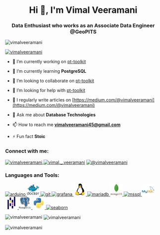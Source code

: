 <h1 align="center">Hi 👋, I'm Vimal Veeramani</h1>
<h3 align="center">Data Enthusiast who works as an Associate Data Engineer @GeoPITS</h3>

<p align="left"> <img src="https://komarev.com/ghpvc/?username=vimalveeramani&label=Profile%20views&color=0e75b6&style=flat" alt="vimalveeramani" /> </p>

<p align="left"> <a href="https://github.com/ryo-ma/github-profile-trophy"><img src="https://github-profile-trophy.vercel.app/?username=vimalveeramani" alt="vimalveeramani" /></a> </p>

- 🔭 I’m currently working on [pt-toolkit](https://github.com/vimalveeramani/Percona_ToolKit)

- 🌱 I’m currently learning **PostgreSQL**

- 👯 I’m looking to collaborate on [pt-toolkit](https://github.com/vimalveeramani/Percona_ToolKit)

- 🤝 I’m looking for help with [pt-toolkit](https://github.com/vimalveeramani/Percona_ToolKit)

- 📝 I regularly write articles on [https://medium.com/@vimalveeramani](https://medium.com/@vimalveeramani)

- 💬 Ask me about **Database Technologies**

- 📫 How to reach me **vimalveeramani45@gmail.com**

- ⚡ Fun fact **Stoic**

<h3 align="left">Connect with me:</h3>
<p align="left">
<a href="https://www.linkedin.com/in/vimalveera/" target="_blank">
  <img align="center" src="https://raw.githubusercontent.com/rahuldkjain/github-profile-readme-generator/master/src/images/icons/Social/linked-in-alt.svg" alt="vimalveeramani" height="30" width="40" />
</a>
<a href="https://instagram.com/vimal._.veeramani" target="blank"><img align="center" src="https://raw.githubusercontent.com/rahuldkjain/github-profile-readme-generator/master/src/images/icons/Social/instagram.svg" alt="vimal._.veeramani" height="30" width="40" /></a>
<a href="https://medium.com/@vimalveeramani" target="blank"><img align="center" src="https://raw.githubusercontent.com/rahuldkjain/github-profile-readme-generator/master/src/images/icons/Social/medium.svg" alt="@vimalveeramani" height="30" width="40" /></a>
</p>

<h3 align="left">Languages and Tools:</h3>
<p align="left"> <a href="https://www.arduino.cc/" target="_blank" rel="noreferrer"> <img src="https://cdn.worldvectorlogo.com/logos/arduino-1.svg" alt="arduino" width="40" height="40"/> </a> <a href="https://www.docker.com/" target="_blank" rel="noreferrer"> <img src="https://raw.githubusercontent.com/devicons/devicon/master/icons/docker/docker-original-wordmark.svg" alt="docker" width="40" height="40"/> </a> <a href="https://git-scm.com/" target="_blank" rel="noreferrer"> <img src="https://www.vectorlogo.zone/logos/git-scm/git-scm-icon.svg" alt="git" width="40" height="40"/> </a> <a href="https://grafana.com" target="_blank" rel="noreferrer"> <img src="https://www.vectorlogo.zone/logos/grafana/grafana-icon.svg" alt="grafana" width="40" height="40"/> </a> <a href="https://www.linux.org/" target="_blank" rel="noreferrer"> <img src="https://raw.githubusercontent.com/devicons/devicon/master/icons/linux/linux-original.svg" alt="linux" width="40" height="40"/> </a> <a href="https://mariadb.org/" target="_blank" rel="noreferrer"> <img src="https://www.vectorlogo.zone/logos/mariadb/mariadb-icon.svg" alt="mariadb" width="40" height="40"/> </a> <a href="https://www.mongodb.com/" target="_blank" rel="noreferrer"> <img src="https://raw.githubusercontent.com/devicons/devicon/master/icons/mongodb/mongodb-original-wordmark.svg" alt="mongodb" width="40" height="40"/> </a> <a href="https://www.microsoft.com/en-us/sql-server" target="_blank" rel="noreferrer"> <img src="https://www.svgrepo.com/show/303229/microsoft-sql-server-logo.svg" alt="mssql" width="40" height="40"/> </a> <a href="https://www.mysql.com/" target="_blank" rel="noreferrer"> <img src="https://raw.githubusercontent.com/devicons/devicon/master/icons/mysql/mysql-original-wordmark.svg" alt="mysql" width="40" height="40"/> </a> <a href="https://pandas.pydata.org/" target="_blank" rel="noreferrer"> <img src="https://raw.githubusercontent.com/devicons/devicon/2ae2a900d2f041da66e950e4d48052658d850630/icons/pandas/pandas-original.svg" alt="pandas" width="40" height="40"/> </a> <a href="https://www.postgresql.org" target="_blank" rel="noreferrer"> <img src="https://raw.githubusercontent.com/devicons/devicon/master/icons/postgresql/postgresql-original-wordmark.svg" alt="postgresql" width="40" height="40"/> </a> <a href="https://www.python.org" target="_blank" rel="noreferrer"> <img src="https://raw.githubusercontent.com/devicons/devicon/master/icons/python/python-original.svg" alt="python" width="40" height="40"/> </a> <a href="https://seaborn.pydata.org/" target="_blank" rel="noreferrer"> <img src="https://seaborn.pydata.org/_images/logo-mark-lightbg.svg" alt="seaborn" width="40" height="40"/> </a> </p>

<p><img align="left" src="https://github-readme-stats.vercel.app/api/top-langs?username=vimalveeramani&show_icons=true&locale=en&layout=compact" alt="vimalveeramani" /></p>

<p>&nbsp;<img align="center" src="https://github-readme-stats.vercel.app/api?username=vimalveeramani&show_icons=true&locale=en" alt="vimalveeramani" /></p>

<p><img align="center" src="https://github-readme-streak-stats.herokuapp.com/?user=vimalveeramani&" alt="vimalveeramani" /></p>
